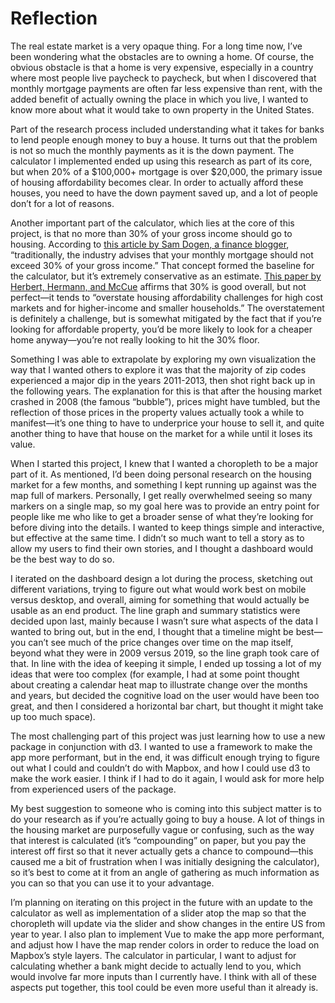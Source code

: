 # Reflection

The real estate market is a very opaque thing. For a long time now, I’ve been wondering what the obstacles are to owning a home. Of course, the obvious obstacle is that a home is very expensive, especially in a country where most people live paycheck to paycheck, but when I discovered that monthly mortgage payments are often far less expensive than rent, with the added benefit of actually owning the place in which you live, I wanted to know more about what it would take to own property in the United States.

Part of the research process included understanding what it takes for banks to lend people enough money to buy a house. It turns out that the problem is not so much the monthly payments as it is the down payment. The calculator I implemented ended up using this research as part of its core, but when 20% of a $100,000+ mortgage is over $20,000, the primary issue of housing affordability becomes clear. In order to actually afford these houses, you need to have the down payment saved up, and a lot of people don’t for a lot of reasons.

Another important part of the calculator, which lies at the core of this project, is that no more than 30% of your gross income should go to housing. According to [this article by Sam Dogen, a finance blogger](https://www.cnbc.com/2020/09/10/always-use-the-30-30-3-rule-before-buying-a-home-during-pandemic-says-finance-real-estate-expert.html), “traditionally, the industry advises that your monthly mortgage should not exceed 30% of your gross income.” That concept formed the baseline for the calculator, but it’s extremely conservative as an estimate. [This paper by Herbert, Hermann, and McCue](https://www.jchs.harvard.edu/sites/default/files/media/imp/Harvard_JCHS_Herbert_Hermann_McCue_measuring_housing_affordability.pdf)
affirms that 30% is good overall, but not perfect—it tends to “overstate housing affordability challenges for high cost markets and for higher-income and smaller households.” The overstatement is definitely a challenge, but is somewhat mitigated by the fact that if you’re looking for affordable property, you’d be more likely to look for a cheaper home anyway—you’re not really looking to hit the 30% floor.

Something I was able to extrapolate by exploring my own visualization the way that I wanted others to explore it was that the majority of zip codes experienced a major dip in the years 2011-2013, then shot right back up in the following years. The explanation for this is that after the housing market crashed in 2008 (the famous “bubble”), prices might have tumbled, but the reflection of those prices in the property values actually took a while to manifest—it’s one thing to have to underprice your house to sell it, and quite another thing to have that house on the market for a while until it loses its value.

When I started this project, I knew that I wanted a choropleth to be a major part of it. As mentioned, I’d been doing personal research on the housing market for a few months, and something I kept running up against was the map full of markers. Personally, I get really overwhelmed seeing so many markers on a single map, so my goal here was to provide an entry point for people like me who like to get a broader sense of what they’re looking for before diving into the details. I wanted to keep things simple and interactive, but effective at the same time. I didn’t so much want to tell a story as to allow my users to find their own stories, and I thought a dashboard would be the best way to do so.

I iterated on the dashboard design a lot during the process, sketching out different variations, trying to figure out what would work best on mobile versus desktop, and overall, aiming for something that would actually be usable as an end product. The line graph and summary statistics were decided upon last, mainly because I wasn’t sure what aspects of the data I wanted to bring out, but in the end, I thought that a timeline might be best—you can’t see much of the price changes over time on the map itself, beyond what they were in 2009 versus 2019, so the line graph took care of that. In line with the idea of keeping it simple, I ended up tossing a lot of my ideas that were too complex (for example, I had at some point thought about creating a calendar heat map to illustrate change over the months and years, but decided the cognitive load on the user would have been too great, and then I considered a horizontal bar chart, but thought it might take up too much space).

The most challenging part of this project was just learning how to use a new package in conjunction with d3. I wanted to use a framework to make the app more performant, but in the end, it was difficult enough trying to figure out what I could and couldn’t do with Mapbox, and how I could use d3 to make the work easier. I think if I had to do it again, I would ask for more help from experienced users of the package.

My best suggestion to someone who is coming into this subject matter is to do your research as if you’re actually going to buy a house. A lot of things in the housing market are purposefully vague or confusing, such as the way that interest is calculated (it’s “compounding” on paper, but you pay the interest off first so that it never actually gets a chance to compound—this caused me a bit of frustration when I was initially designing the calculator), so it’s best to come at it from an angle of gathering as much information as you can so that you can use it to your advantage.

I’m planning on iterating on this project in the future with an update to the calculator as well as implementation of a slider atop the map so that the choropleth will update via the slider and show changes in the entire US from year to year. I also plan to implement Vue to make the app more performant, and adjust how I have the map render colors in order to reduce the load on Mapbox’s style layers. The calculator in particular, I want to adjust for calculating whether a bank might decide to actually lend to you, which would involve far more inputs than I currently have. I think with all of these aspects put together, this tool could be even more useful than it already is.
